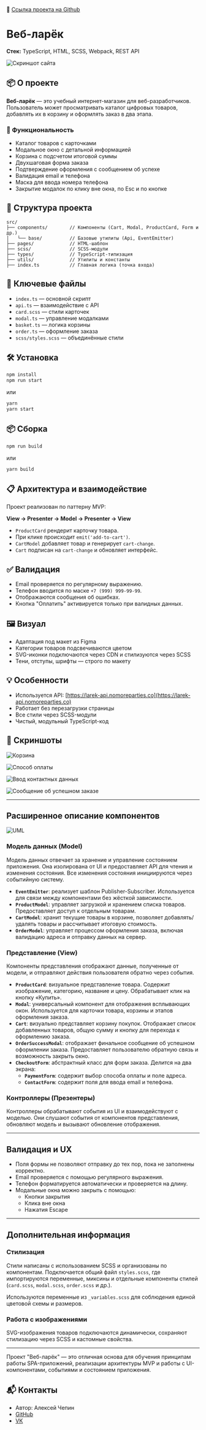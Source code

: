 
🔗 [Ссылка проекта на Github](https://github.com/achepin/web-larek-frontend.git)


# Веб-ларёк

**Стек:** TypeScript, HTML, SCSS, Webpack, REST API

![Скриншот сайта](src/docs/1.png)

## 📦 О проекте

**Веб-ларёк** — это учебный интернет-магазин для веб-разработчиков. Пользователь может просматривать каталог цифровых товаров, добавлять их в корзину и оформлять заказ в два этапа.

### 🚀 Функциональность

- Каталог товаров с карточками
- Модальное окно с детальной информацией
- Корзина с подсчетом итоговой суммы
- Двухшаговая форма заказа
- Подтверждение оформления с сообщением об успехе
- Валидация email и телефона
- Маска для ввода номера телефона
- Закрытие модалок по клику вне окна, по Esc и по кнопке

## 🧩 Структура проекта

```
src/
├── components/        // Компоненты (Cart, Modal, ProductCard, Form и др.)
│   └── base/          // Базовые утилиты (Api, EventEmitter)
├── pages/             // HTML-шаблон
├── scss/              // SCSS-модули
├── types/             // TypeScript-типизация
├── utils/             // Утилиты и константы
├── index.ts           // Главная логика (точка входа)
```

## 📂 Ключевые файлы

- `index.ts` — основной скрипт
- `api.ts` — взаимодействие с API
- `card.scss` — стили карточек
- `modal.ts` — управление модалками
- `basket.ts` — логика корзины
- `order.ts` — оформление заказа
- `scss/styles.scss` — объединённые стили

## 🛠 Установка

```bash
npm install
npm run start
```

или

```bash
yarn
yarn start
```

## 📦 Сборка

```bash
npm run build
```

или

```bash
yarn build
```

## 📋 Архитектура и взаимодействие

Проект реализован по паттерну MVP:

**View → Presenter → Model → Presenter → View**

- `ProductCard` рендерит карточку товара.
- При клике происходит `emit('add-to-cart')`.
- `CartModel` добавляет товар и генерирует `cart-change`.
- `Cart` подписан на `cart-change` и обновляет интерфейс.

## ✅ Валидация

- Email проверяется по регулярному выражению.
- Телефон вводится по маске `+7 (999) 999-99-99`.
- Отображаются сообщения об ошибках.
- Кнопка "Оплатить" активируется только при валидных данных.

## 🖼 Визуал

- Адаптация под макет из Figma
- Категории товаров подсвечиваются цветом
- SVG-иконки подключаются через CDN и стилизуются через SCSS
- Тени, отступы, шрифты — строго по макету

## 💡 Особенности

- Используется API: [https://larek-api.nomoreparties.co](https://larek-api.nomoreparties.co)
- Работает без перезагрузки страницы
- Все стили через SCSS-модули
- Чистый, модульный TypeScript-код

## 📎 Скриншоты

![Корзина](src/docs/2.png)

![Способ оплаты](src/docs/3.png)

![Ввод контактных данных](src/docs/4.png)

![Сообщение об успешном заказе](src/docs/5.png)


---

## Расширенное описание компонентов

![UML](src/docs/UML.jpg)

### Модель данных (Model)

Модель данных отвечает за хранение и управление состоянием приложения. Она изолирована от UI и предоставляет API для чтения и изменения состояния. Все изменения состояния инициируются через событийную систему.

- **`EventEmitter`**: реализует шаблон Publisher-Subscriber. Используется для связи между компонентами без жёсткой зависимости.
- **`ProductModel`**: управляет загрузкой и хранением списка товаров. Предоставляет доступ к отдельным товарам.
- **`CartModel`**: хранит текущие товары в корзине, позволяет добавлять/удалять товары и рассчитывает итоговую стоимость.
- **`OrderModel`**: управляет процессом оформления заказа, включая валидацию адреса и отправку данных на сервер.

### Представление (View)

Компоненты представления отображают данные, полученные от модели, и отправляют действия пользователя обратно через события.

- **`ProductCard`**: визуальное представление товара. Содержит изображение, категорию, название и цену. Обрабатывает клик на кнопку «Купить».
- **`Modal`**: универсальный компонент для отображения всплывающих окон. Используется для карточки товара, корзины и этапов оформления заказа.
- **`Cart`**: визуально представляет корзину покупок. Отображает список добавленных товаров, общую сумму и кнопку для перехода к оформлению заказа.
- **`OrderSuccessModal`**: отображает финальное сообщение об успешном оформлении заказа. Предоставляет пользователю обратную связь и возможность закрыть окно.
- **`CheckoutForm`**: абстрактный класс для форм заказа. Делится на два экрана:
  - **`PaymentForm`**: содержит выбор способа оплаты и поле адреса.
  - **`ContactForm`**: содержит поля для ввода email и телефона.

### Контроллеры (Презентеры)

Контроллеры обрабатывают события из UI и взаимодействуют с моделью. Они слушают события от компонентов представления, обновляют модель и вызывают обновление отображения.

---

## Валидация и UX

- Поля формы не позволяют отправку до тех пор, пока не заполнены корректно.
- Email проверяется с помощью регулярного выражения.
- Телефон форматируется автоматически и проверяется на длину.
- Модальные окна можно закрыть с помощью:
  - Кнопки закрытия
  - Клика вне окна
  - Нажатия Escape

---

## Дополнительная информация

### Стилизация

Стили написаны с использованием SCSS и организованы по компонентам. Подключается общий файл `styles.scss`, где импортируются переменные, миксины и отдельные компоненты стилей (`card.scss`, `modal.scss`, `order.scss` и др.).

Используются переменные из `_variables.scss` для соблюдения единой цветовой схемы и размеров.

### Работа с изображениями

SVG-изображения товаров подключаются динамически, сохраняют стилизацию через SCSS и кастомные свойства.

---

Проект "Веб-ларёк" — это отличная основа для обучения принципам работы SPA-приложений, реализации архитектуры MVP и работы с UI-компонентами, событиями и состоянием приложения.



## 📬 Контакты

- Автор: Алексей Чепин
- [GitHub](https://github.com/achepin)
- [VK](https://vk.com/chepin)